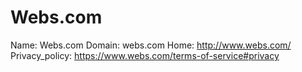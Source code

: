 
# Webs.com

Name: Webs.com
Domain: webs.com
Home: http://www.webs.com/
Privacy_policy: https://www.webs.com/terms-of-service#privacy
